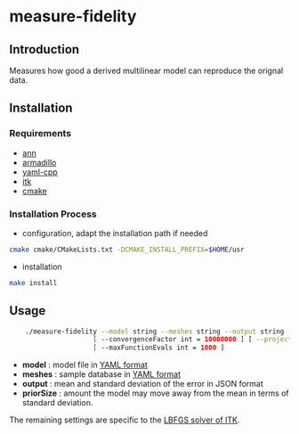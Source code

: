 # measure-fidelity

## Introduction

Measures how good a derived multilinear model can reproduce the orignal data.

## Installation

### Requirements

- [ann](https://www.cs.umd.edu/~mount/ANN)
- [armadillo](http://arma.sourceforge.net)
- [yaml-cpp](https://github.com/jbeder/yaml-cpp)
- [itk](https://itk.org)
- [cmake](https://cmake.org)

### Installation Process

- configuration, adapt the installation path if needed
```sh
cmake cmake/CMakeLists.txt -DCMAKE_INSTALL_PREFIX=$HOME/usr
```
- installation
```sh
make install
```
## Usage

```sh
    ./measure-fidelity --model string --meshes string --output string [ --priorSize double = 1 ]
                     [ --convergenceFactor int = 10000000 ] [ --projectedGradientTolerance double = 1e-05 ]
                     [ --maxFunctionEvals int = 1000 ]
```

- **model**  : model file in [YAML format][1]
- **meshes** : sample database in [YAML format][2]
- **output** : mean and standard deviation of the error in JSON format
- **priorSize** : amount the model may move away from the mean in terms of standard deviation.

The remaining settings are specific to the [LBFGS solver of ITK][3].

[1]: ../dataFormats/model.md
[2]: ../dataFormats/sampleDatabase.md
[3]: https://public.kitware.com/vxl/doc/release/core/vnl/html/classvnl__lbfgsb.html
